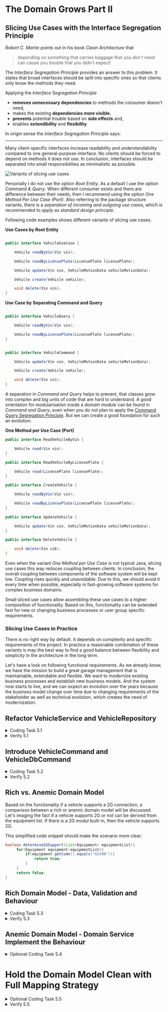 # The Domain Grows Part II

## Slicing Use Cases with the Interface Segregation Principle

_Robert C. Martin_ points out in his book _Clean Architecture_ that

<blockquote cite="https://example.com/optional-reference">
depending on something that carries baggage that
you don't need can cause you trouble that you didn't expect!
</blockquote> 

The _Interface Segregation Principle_ provides an answer to this problem. It states that broad 
interfaces should be split into specific ones so that clients only know the methods they need.

Applying the _Interface Segregation Principle_

* **removes unnecessary dependencies** to methods the consumer doesn't need,
* makes the existing **dependencies more visible**,
* **prevents** potential trouble based on **side effects** and,
* enables **extendibility** and **flexibility** 

In origin sense the _Interface Segregation Principle_ says:

---
Many client-specific interfaces increase readability and understandability compared to one general-purpose interface. 
No clients should be forced to depend on methods it does not use. In conclusion, interfaces should be separated into small 
responsibilities as minimalistic as possible.

![Variants of slicing use cases](../img/usecaseslicing.png)

Personally I do not use the option _Root Entity_. As a default I use the option _Command & Query_. When different
consumer exists and there are difference between their needs, then I recommend using the option _One Method Per
Use Case (Port)_. Also referring to the package structure variants, there is a _separation of incoming and outgoing use
cases_, which is recommended to _apply_ as _standard design principle_.

Following code examples shows different variants of slicing use cases.

**Use Cases by Root Entity**

```java

public interface VehicleUseCase {

    Vehicle readByVin(Vin vin);

    Vehicle readByLicensePlate(LicensePlate licensePlate);

    Vehicle update(Vin vin, VehicleMotionData vehicleMotionData);

    Vehicle create(Vehicle vehicle);

    void delete(Vin vin);
}
```

**Use Case by Separating Command and Query**

```java

public interface VehicleQuery {

    Vehicle readByVin(Vin vin);

    Vehicle readByLicensePlate(LicensePlate licensePlate);
}
```

```java

public interface VehicleCommand {

    Vehicle update(Vin vin, VehicleMotionData vehicleMotionData);

    Vehicle create(Vehicle vehicle);

    void delete(Vin vin);
}
```

A separation in _Command and Query_ helps to prevent, that classes grow into complex and big units of code that are
hard to understand. A good orientation for modularisation inside a _domain module_ can be found in _Command and Query_, even
when you do not plan to apply the [Command Query Segregation Principle](https://martinfowler.com/bliki/CQRS.html). 
But we can create a good foundation for such an evolution.

**One Method per Use Case (Port)**

```java
public interface ReadVehicleByVin {

    Vehicle read(Vin vin);
}
```

```java
public interface ReadVehicleByLicensePlate {

    Vehicle read(LicensePlate licensePlate);
}
```

```java
public interface CreateVehicle {

    Vehicle readByVin(Vin vin);

    Vehicle readByLicensePlate(LicensePlate licensePlate);
}
```

```java
public interface UpdateVehicle {

    Vehicle update(Vin vin, VehicleMotionData vehicleMotionData);
}
```

```java
public interface DeleteVehicle {

    void delete(Vin vib);
}
```

Even when the variant _One Method per Use Case_ is not typical Java, slicing use cases this way reduces coupling
between clients. In conclusion, the overall coupling between components of the software system will be kept low.
Coupling rises quickly and unavoidable. Due to this, we should avoid it every time when possible, especially in
fast-growing software systems for complex business domains.

Small sliced use cases allow assembling these use cases to a higher composition of functionality. Based on this,
functionality can be extended fast for new or changing business processes or user group specific requirements.

### Slicing Use Cases in Practice

There is no right way by default. It depends on complexity and specific requirements of the project. 
In practice a reasonable combination of these variants is may the best way to find a good balance between flexibility and 
simplicity in the architecture in the long term.

Let's have a look on following functional requirements. As we already know, we have the mission to build a great garage
management that is maintainable, extendable and flexible. We want to modernize existing business processes and establish
new business models. And the system now starts to live, and we can expect an evolution over the years because the
business model change over time due to changing requirements of the stakeholder as well as technical evolution, which
creates the need of modernization.

## Refactor VehicleService and VehicleRepository

<details>
<summary>Coding Task 5.1</summary>
Now it will be clear, why we named the already implemented use cases the way we did. The next step is to make the
separation more clear in our current implementation.

Rename the
<ul>
   <li> 
      <i>VehicleService</i> to <i>VehicleQueryService</i>
   </li>
   <li>
      <i>VehicleRepository</i> to <i>VehicleQueryRepository</i> 
   </li>
</ul>

</details>

<details>
   <summary>Verify 5.1</summary>
   <b>RUN</b> OutputAdapter_Task_5_1
   <br/>
   <b>RUN</b> DomainRing_Task_5_1
   
   <details>
      <summary>Java & Kotlin</summary>
      The <i>CleanArchitectureTest</i> located in <i>src/test/java/com/hexaclean/arc/demo/lab/test</i> is a generic test for checking
      the architecture rules of the clean architecture pattern based on [ArchUnit](https://www.archunit.org/).
      <br/>
      <b>RUN</b> CleanArchitectureTest
      <br/>
      <b>RUN</b> all (other) architecture tests
   </details>
   
   <details>
      <summary>C#</summary>
      <b>RUN</b> all architecture tests
   </details>
</details>

## Introduce VehicleCommand and VehicleDbCommand

<details>
   <summary>Coding Task 5.2</summary>
   In the next step, we want to introduce functionality to create a vehicle and update the vehicle motion data.
   <ol>
      <li>
         Introduce the incoming use case <i>VehicleCommand</i> that provides the methods <i>create</i> and <i>update</i>
      </li>
      <li>
         Introduce the <i>VehicleCommandService</i> and implement <i>VehicleCommand</i>
      </li>
      <li>
         Introduce the outgoing use case <i>VehicleDbCommand</i> that provides the method <i>save</i>
      </li>
         Introduce the <i>VehicleCommandRepository</i> and implement the <i>VehicleDbCommand</i> 
      <li>
         Extend the <i>VehicleToVehicleDbEntityMapper</i>  with the necessary mappings
      </li>
      <li>
         Extend the <i>VehicleController</i> with REST interface for <i>create</i> and <i>update</i>. 
         Use the <i>VehicleCommand</i> to connect to the domain.
      </li>
      <li>
         Extend the <i>VehicleToVehicleResourceMapper</i> with the necessary mappings
      </li>
      <li>
         Consider always placing all classes it in the designated packages.
      </li>
   </ol>
   
   <b>VehicleCommand</b>

   <details>
      <summary>Java</summary>
   
```java
Vehicle create(Vehicle vehicle);
Vehicle update(Vin vin,VehicleMotionData vehicleMotionData);
```
   
   </details>
   
   <details>
      <summary>Kotlin</summary>
   
```kotlin
fun create(vehicle: Vehicle): Vehicle
fun update(vin: Vin, vehicleMotionData: VehicleMotionData): Vehicle
```
   
   </details>
   
   <details>
      <summary>C#</summary>
   
```java
Vehicle Create(Vehicle vehicle);
Vehicle Update(Vin vin, VehicleMotionData vehicleMotionData);
```
   
   </details>

   <b>VehicleDbCommand</b>
   
   <details>
      <summary>Java</summary>
   
```java
Vehicle save(Vehicle vehicle);
```
   
   </details>
   
   <details>
      <summary>Kotlin</summary>
   
```kotlin
fun save(vehicle: Vehicle): Vehicle
```
   
   </details>
   
   <details>
      <summary>C#</summary>
   
```java
Vehicle Save(Vehicle vehicle);
Vehicle Update(Vin vin, VehicleMotionData vehicleMotionData);
```
   
   </details>

   <b>VehicleController</b>

   <details>
      <summary>Java</summary>
   
```java
VehicleResource create(VehicleResource vehicle);
VehicleResource update(String vin,VehicleMotionDataResource vehicleMotionData);
```
   
   </details>

   <details>
      <summary>Kotlin</summary>
   
```kotlin
fun save(vehicle: Vehicle): Vehicle
```
   
   </details>

   <details>
      <summary>C#</summary>
   
```java
Vehicle Save(Vehicle vehicle);
```
   
   </details>

</details>

<details>
   <summary>Verify 5.2</summary>
   <b>RUN</b> CleanArchitectureTest (Java & Kotlin)
   <br/>
   <b>RUN</b> all architecture tests
</details>

## Rich vs. Anemic Domain Model

Based on the functionality if a vehicle supports a 2G connection, a comparison between a rich or anemic domain model
will be discussed. Let's imaging the fact if a vehicle supports 2G or not can be derived from the equipment list. If
there is a 2G modul built-in, then the vehicle supports 2G.

This simplified code snippet should make the scenario more clear:

```java
boolean determine2GSupport(List<Equipment> equipmentList){
     for(Equipment equipment:equipmentList){
         if(equipment.getCode().equals("GS500")){
             return true;
         }
     }
     return false;
}
```

## Rich Domain Model - Data, Validation and Behaviour

<details>
   <summary>Coding Task 5.3</summary>
Currently, our domain model contains data and validation. Now the functionality to determine 2G support will be added as
additional behaviour. The determination can be done without any additional dependencies. So it is possible to integrate
the behaviour within the domain model.
   <ol>
      <li>Add the boolean property _has2GSupport_ to the _Vehicle_ and _VehicleResource_ class</li>
      <li>Extend the <i>VehicleToVehicleResourceMapper</i></li>
      <li>Implement the behaviour for <i>has2GSupport</i></li>
      <li>Trigger the behaviour during object creation or as soon as the equipment list will changed</li>
   </ol>
</details>

<details>
   <summary>Verify 5.3</summary>
   <b>RUN</b> DomainRing_Task_5_3 
   <br/>
   <b>RUN</b> DomainRing_Task_4_5
   <br/>
   <b>RUN</b> CleanArchitectureTest (Java & Kotlin)
   <br/>
   <b>RUN</b> all architecture tests
</details>

## Anemic Domain Model - Domain Service Implement the Behaviour

<details>
<summary>Optional Coding Task 5.4</summary>
<br/>
Coming soon ...
<br/>
</details>

# Hold the Domain Model Clean with Full Mapping Strategy

<details>
<summary>Optional Coding Task 5.5</summary>
Let's change the scenario a little. For our domain the equipment list is not relevant. We need this only to
determine the enriched domain value <i>has2GSupport</i>.
<br/>
<br/>
We are very accurate and want to create an absolutely clean domain model. 
When our domain does not have to know a equipment list,
then the <i>Vehicle</i> should not contain it.
<br/>
<br/>
Implement this simplified scenario to get a feeling about decoupling domain logic from infrastructure 
in more complex scenarios by using the <i>Full Mapping Strategy</i>.
<br/>
<br/>
Look in the package <i>vehicle/domain/dto</i>. The so-called <i>DomainDTO</i> differs from the <i>DTO</i> 
of an infrastructure component like a <i>DbEntity</i> or <i>Resource</i>. The <i>DomainDTO</i> is used to decouple 
a external <i>DTO</i> from the domain model, when this is only possible with an additional ring and mapping between 
all these rings.

<ol>
   <li>
      Remove the property <i>equipmentList</i> of <i>Vehicle</i> class
   </li>
   <li>
      Remove the domain objects <i>Equipment</i> and <i>EquipmentCode</i>
   </li>
   <li>
      Remove the property <i>equipmentList</i> in <i>VehicleResource</i>
   </li>
   <li>
      Move the method <i>determine2GSupport</i> to <i>VehicleQueryService</i> (or to an dedicated domain service)
   </li>
   <li>
      Adapt the constructor of <i>Vehicle</i>, so that the property <i>has2GSupport</i> is part of it.
   </li>
   <li>
      Change the return value of the use case <i>FetchVehicleMasterData</i>  to <i>VehicleMasterDataDomainDTO</i> 
   </li>
   <li>
      Adapt the mapper <i>VehicleToVehicleDataDtoMapper</i>
   </li>
   <li>
      Adapt the orchestration within the method <i>findByVin</i> of <i>VehicleQueryService</i> 
   </li>
   <li>
      Fix the compilation erros in existing unit tests 
   </li>
</ol>

</details>

<details>
   <summary>Verify 5.5</summary>
   <b>RUN</b> all unit tests
   <br/>
   <b>RUN</b> CleanArchitectureTest (Java & Kotlin)
   <br/>
   <b>RUN</b> all architecture tests
</details>

